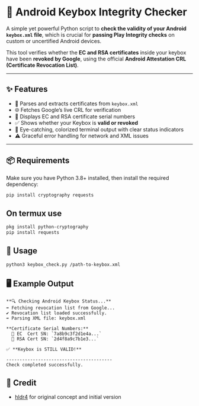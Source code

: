# 🔐 Android Keybox Integrity Checker

A simple yet powerful Python script to **check the validity of your Android `keybox.xml` file**, which is crucial for **passing Play Integrity checks** on custom or uncertified Android devices.

This tool verifies whether the **EC and RSA certificates** inside your keybox have been **revoked by Google**, using the official **Android Attestation CRL (Certificate Revocation List)**.

---

## ✨ Features

- 🧩 Parses and extracts certificates from `keybox.xml`
- 🌐 Fetches Google’s live CRL for verification
- 🔎 Displays EC and RSA certificate serial numbers
- ✅ Shows whether your Keybox is **valid or revoked**
- 🎨 Eye-catching, colorized terminal output with clear status indicators
- ⚠️ Graceful error handling for network and XML issues

---

## 📦 Requirements

Make sure you have Python 3.8+ installed, then install the required dependency:

```sh
pip install cryptography requests
```
## On termux use

```sh
pkg install python-cryptography
pip install requests
```
## 🚀 Usage

```sh
python3 keybox_check.py /path-to-keybox.xml
```
## 🖥️ Example Output

```
**🔍 Checking Android Keybox Status...**
➡️ Fetching revocation list from Google...
✔️ Revocation list loaded successfully.
➡️ Parsing XML file: keybox.xml

**Certificate Serial Numbers:**
  🔹 EC  Cert SN: `7a8b9c3f2d1e4a...`
  🔹 RSA Cert SN: `2d4f8a9c7b1e3...`

✅ **Keybox is STILL VALID!**

----------------------------------------
Check completed successfully.
```

## 🙌 Credit
- [hldr4](https://gist.github.com/hldr4/b933f584b2e2c3088bcd56eb056587f8) for original concept and initial version
